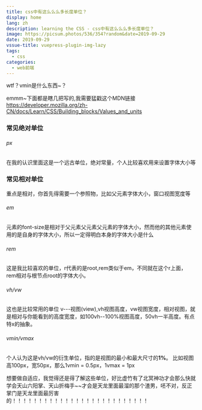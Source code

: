 ```yaml
---
title: css中有这么么么多长度单位？
display: home
lang: zh
description: learning the CSS - css中有这么么么多长度单位？
image: https://picsum.photos/536/354?random&date=2019-09-29
date: 2019-09-29
vssue-title: vuepress-plugin-img-lazy
tags:
  - css
categories:
  - web前端
---
```


wtf？vmin是什么东西~？

<!-- more -->

emmm~下面都是瞎几把写的,我需要猛戳这个MDN链接
https://developer.mozilla.org/zh-CN/docs/Learn/CSS/Building_blocks/Values_and_units



### 常见绝对单位
###### px
在我的认识里面这是一个远古单位，绝对常量，个人比较喜欢用来设置字体大小等

### 常见相对单位
重点是相对，你首先得需要一个参照物，比如父元素字体大小，窗口视图宽度等
###### em
元素的font-size是相对于父元素父元素父元素的字体大小，然而他的其他元素使用的是自身的字体大小，所以一定得明白本身的字体大小是什么
###### rem
这是我比较喜欢的单位，r代表的是root,rem类似于em，不同就在这个r上面， rem相对与根节点root的字体大小。
###### vh/vw
这也是比较常用的单位
v---视图(view),vh视图高度，vw视图宽度，相对视图，就是相对与你能看到的高度宽度，如100vh--100%视图高度，50vh一半高度。有点特x的抽象。
###### vmin/vmax
个人认为这是vh/vw的衍生单位，指的是视图的最小和最大尺寸的**1%**。
比如视图高100px，宽50px，那么1vmin = 0.5px，1vmax = 1px

想要做自适应，我觉得还是得了解这些单位，好比虚竹有了北冥神功才会那么快就学会天山六阳掌、天山折梅手~~才会是天龙里面最溜的那个渣男，呸不对，反正掌门是天龙里面最厉害的！！！！！！！！！！！！！！！！！！！！！！！！！！
